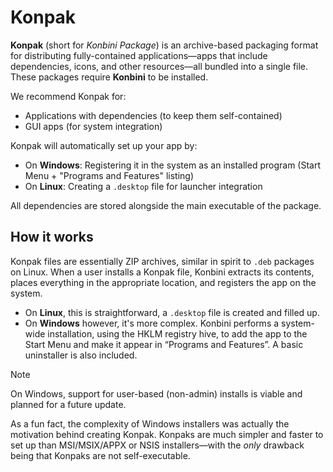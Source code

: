 # Konpak

**Konpak** (short for _Konbini Package_) is an archive-based packaging format for distributing fully-contained applications—apps that include dependencies, icons, and other resources—all bundled into a single file. These packages require **Konbini** to be installed.

We recommend Konpak for:

- Applications with dependencies (to keep them self-contained)
- GUI apps (for system integration)

Konpak will automatically set up your app by:

- On **Windows**: Registering it in the system as an installed program (Start Menu + "Programs and Features" listing)
- On **Linux**: Creating a `.desktop` file for launcher integration

All dependencies are stored alongside the main executable of the package.

## How it works

Konpak files are essentially ZIP archives, similar in spirit to `.deb` packages on Linux. When a user installs a Konpak file, Konbini extracts its contents, places everything in the appropriate location, and registers the app on the system.

- On **Linux**, this is straightforward, a `.desktop` file is created and filled up.
- On **Windows** however, it's more complex. Konbini performs a system-wide installation, using the HKLM registry hive, to add the app to the Start Menu and make it appear in “Programs and Features”. A basic uninstaller is also included.

> [!NOTE]
> On Windows, support for user-based (non-admin) installs is viable and planned for a future update.

As a fun fact, the complexity of Windows installers was actually the motivation behind creating Konpak. Konpaks are much simpler and faster to set up than MSI/MSIX/APPX or NSIS installers—with the _only_ drawback being that Konpaks are not self-executable.
